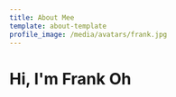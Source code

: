 ```yaml
---
title: About Mee
template: about-template
profile_image: /media/avatars/frank.jpg
---
```


# Hi, I'm Frank Oh



